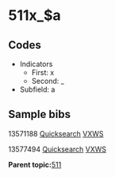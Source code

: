 # 511x\_$a

## Codes

-   Indicators
    -   First: x
    -   Second: \_
-   Subfield: a

## Sample bibs

13571188 [Quicksearch](https://search.library.yale.edu/catalog/13571188) [VXWS](http://prodorbis.library.yale.edu:7014/vxws/GetHoldingsService?bibId=13571188)

13577494 [Quicksearch](https://search.library.yale.edu/catalog/13577494) [VXWS](http://prodorbis.library.yale.edu:7014/vxws/GetHoldingsService?bibId=13577494)

**Parent topic:**[511](../../tags/511/511.md)

